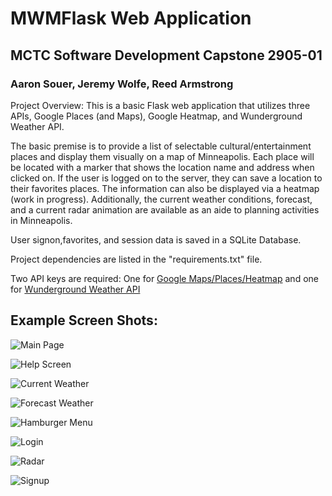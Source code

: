 # MWMFlask Web Application
## MCTC Software Development Capstone 2905-01
### Aaron Souer, Jeremy Wolfe, Reed Armstrong


Project Overview: This is a basic Flask web application that utilizes three APIs, Google Places (and Maps), Google Heatmap, and Wunderground Weather API.

The basic premise is to provide a list of selectable cultural/entertainment places and display them visually on a map of Minneapolis. Each place will be located with a marker that shows the location name and address when clicked on. If the user is logged on to the server, they can save a location to their favorites places. The information can also be displayed via a heatmap (work in progress). Additionally, the current weather conditions, forecast, and a current radar animation are available as an aide to planning activities in Minneapolis.

User signon,favorites, and session data is saved in a SQLite Database.

Project dependencies are listed in the "requirements.txt" file.

Two API keys are required: One for [Google Maps/Places/Heatmap](https://developers.google.com/maps/documentation/javascript/get-api-key) and one for [Wunderground Weather API](https://www.wunderground.com/weather/api/d/docs?MR=1)

## Example Screen Shots:

![Main Page](Screenshots/MWMFlask%20Main%20page.PNG?raw=true)

![Help Screen](/Screenshots/MFMFlask%20Help%20Screen.PNG?raw=true)

![Current Weather](/Screenshots/MWMFlask%20Current%20Weather.PNG?raw=true)

![Forecast Weather](/Screenshots/MWMFlask%20Forecast%20Weather.PNG?raw=true)

![Hamburger Menu](/Screenshots/MWMFlask%20Hamburger%20Menu.PNG?raw=true)

![Login](/Screenshots/MWMFlask%20Login.PNG?raw=true)

![Radar](/Screenshots/MWMFlask%20Radar.PNG?raw=true)

![Signup](/Screenshots/MWMFlask%20Signup.PNG?raw=true)

